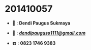 # 201410057

+ :boy: : **Dendi Paugus Sukmaya**

+ :e-mail: : ***dendipauguss1111@gmail.com***

+ :phone: : **0823 1746 9383**
